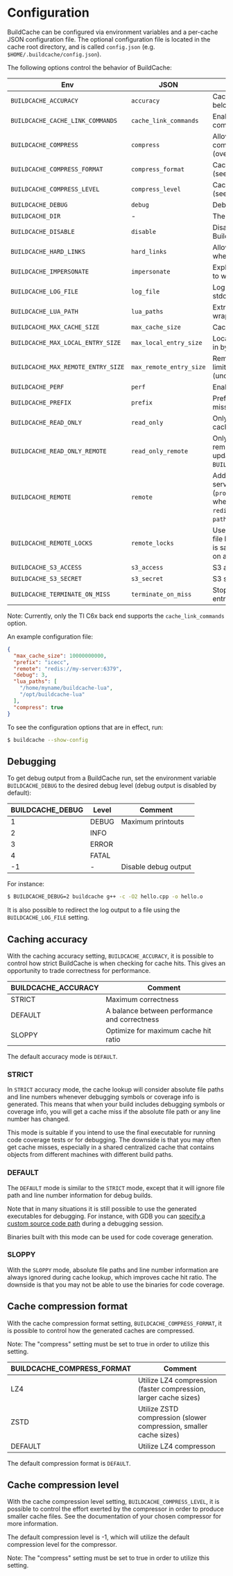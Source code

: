 # Configuration

BuildCache can be configured via environment variables and a per-cache JSON
configuration file. The optional configuration file is located in the cache
root directory, and is called `config.json` (e.g.
`$HOME/.buildcache/config.json`).

The following options control the behavior of BuildCache:

| Env | JSON | Description | Default |
| --- | --- | --- | --- |
| `BUILDCACHE_ACCURACY` | `accuracy` | Caching accuracy (see below) | DEFAULT |
| `BUILDCACHE_CACHE_LINK_COMMANDS` | `cache_link_commands` | Enable caching of link commands | false |
| `BUILDCACHE_COMPRESS` | `compress` | Allow the use of compression when caching (overrides hard links) | false |
| `BUILDCACHE_COMPRESS_FORMAT` | `compress_format` | Cache compresion format (see below) | DEFAULT |
| `BUILDCACHE_COMPRESS_LEVEL` | `compress_level` | Cache compresion level (see below) | -1 |
| `BUILDCACHE_DEBUG` | `debug` | Debug level | None |
| `BUILDCACHE_DIR` | - | The cache root directory | `$HOME/.buildcache` |
| `BUILDCACHE_DISABLE` | `disable` | Disable caching (bypass BuildCache) | false |
| `BUILDCACHE_HARD_LINKS` | `hard_links` | Allow the use of hard links when caching | false |
| `BUILDCACHE_IMPERSONATE` | `impersonate` | Explicitly set the executable to wrap | None |
| `BUILDCACHE_LOG_FILE` | `log_file` | Log file path (empty for stdout) | None |
| `BUILDCACHE_LUA_PATH` | `lua_paths` | Extra path(s) to Lua wrappers | None |
| `BUILDCACHE_MAX_CACHE_SIZE` | `max_cache_size` | Cache size limit in bytes | 5368709120 |
| `BUILDCACHE_MAX_LOCAL_ENTRY_SIZE` | `max_local_entry_size` | Local cache entry size limit in bytes (uncompressed) | 134217728 |
| `BUILDCACHE_MAX_REMOTE_ENTRY_SIZE` | `max_remote_entry_size` | Remote cache entry size limit in bytes (uncompressed) | 134217728 |
| `BUILDCACHE_PERF` | `perf` | Enable performance logging | false |
| `BUILDCACHE_PREFIX` | `prefix` | Prefix command for cache misses | None |
| `BUILDCACHE_READ_ONLY` | `read_only` | Only read and use the cache without updating it | false |
| `BUILDCACHE_READ_ONLY_REMOTE` | `read_only_remote` | Only read and use the remote cache without updating it (implied by `BUILDCACHE_READ_ONLY`) | false |
| `BUILDCACHE_REMOTE` | `remote` | Address of remote cache server (`protocol://host:port/path`, where `protocol` can be `redis` or `s3`, and `port` and `path` are optional) | None |
| `BUILDCACHE_REMOTE_LOCKS` | `remote_locks` | Use a (potentially slower) file locking mechanism that is safe if the local cache is on a fileshare | false |
| `BUILDCACHE_S3_ACCESS` | `s3_access` | S3 access key | None |
| `BUILDCACHE_S3_SECRET` | `s3_secret` | S3 secret key | None |
| `BUILDCACHE_TERMINATE_ON_MISS` | `terminate_on_miss` | Stop building if not found entry in a cache | false |

Note: Currently, only the TI C6x back end supports the `cache_link_commands`
option.

An example configuration file:

```json
{
  "max_cache_size": 10000000000,
  "prefix": "icecc",
  "remote": "redis://my-server:6379",
  "debug": 3,
  "lua_paths": [
    "/home/myname/buildcache-lua",
    "/opt/buildcache-lua"
  ],
  "compress": true
}
```

To see the configuration options that are in effect, run:

```bash
$ buildcache --show-config
```

## Debugging

To get debug output from a BuildCache run, set the environment variable
`BUILDCACHE_DEBUG` to the desired debug level (debug output is disabled by
default):

| BUILDCACHE_DEBUG | Level | Comment              |
| ---------------- | ----- | -------------------- |
| 1                | DEBUG | Maximum printouts    |
| 2                | INFO  |                      |
| 3                | ERROR |                      |
| 4                | FATAL |                      |
| -1               | -     | Disable debug output |

For instance:

```bash
$ BUILDCACHE_DEBUG=2 buildcache g++ -c -O2 hello.cpp -o hello.o
```

It is also possible to redirect the log output to a file using the
`BUILDCACHE_LOG_FILE` setting.

## Caching accuracy

With the caching accuracy setting, `BUILDCACHE_ACCURACY`, it is possible to
control how strict BuildCache is when checking for cache hits. This gives an
opportunity to trade correctness for performance.

| BUILDCACHE_ACCURACY | Comment                                       |
| ------------------- | --------------------------------------------- |
| STRICT              | Maximum correctness                           |
| DEFAULT             | A balance between performance and correctness |
| SLOPPY              | Optimize for maximum cache hit ratio          |

The default accuracy mode is `DEFAULT`.

### STRICT

In `STRICT` accuracy mode, the cache lookup will consider absolute file paths
and line numbers whenever debugging symbols or coverage info is generated. This
means that when your build includes debugging symbols or coverage info, you will
get a cache miss if the absolute file path or any line number has changed.

This mode is suitable if you intend to use the final executable for running code
coverage tests or for debugging. The downside is that you may often get cache
misses, especially in a shared centralized cache that contains objects from
different machines with different build paths.

### DEFAULT

The `DEFAULT` mode is similar to the `STRICT` mode, except that it will ignore
file path and line number information for debug builds.

Note that in many situations it is still possible to use the generated
executables for debugging. For instance, with GDB you can
[specify a custom source code path](https://sourceware.org/gdb/current/onlinedocs/gdb/Source-Path.html)
during a debugging session.

Binaries built with this mode can be used for code coverage generation.

### SLOPPY

With the `SLOPPY` mode, absolute file paths and line number information are
always ignored during cache lookup, which improves cache hit ratio. The downside
is that you may not be able to use the binaries for code coverage.

## Cache compression format

With the cache compression format setting, `BUILDCACHE_COMPRESS_FORMAT`, it is
possible to control how the generated caches are compressed.

Note: The "compress" setting must be set to true in order to utilize this
setting.

| BUILDCACHE_COMPRESS_FORMAT   | Comment                                                            |
| ---------------------------- | ------------------------------------------------------------------ |
| LZ4                          | Utilize LZ4 compression (faster compression, larger cache sizes)   |
| ZSTD                         | Utilize ZSTD compression (slower compression, smaller cache sizes) |
| DEFAULT                      | Utilize LZ4 compresson                                             |

The default compression format is `DEFAULT`.

## Cache compression level

With the cache compression level setting, `BUILDCACHE_COMPRESS_LEVEL`, it is
possible to control the effort exerted by the compressor in order to produce
smaller cache files. See the documentation of your chosen compressor for more
information.

The default compression level is -1, which will utilize the default compression
level for the compressor.

Note: The "compress" setting must be set to true in order to utilize this
setting.
